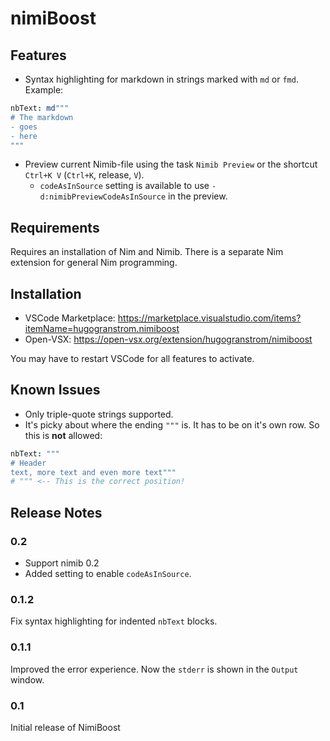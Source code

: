 # nimiBoost
## Features

- Syntax highlighting for markdown in strings marked with `md` or `fmd`. Example:

```nim
nbText: md"""
# The markdown
- goes
- here
"""
```

- Preview current Nimib-file using the task `Nimib Preview` or the shortcut `Ctrl+K V` (`Ctrl+K`, release, `V`).
  - `codeAsInSource` setting is available to use `-d:nimibPreviewCodeAsInSource` in the preview.
## Requirements

Requires an installation of Nim and Nimib. There is a separate Nim extension for general Nim programming. 

## Installation
- VSCode Marketplace: https://marketplace.visualstudio.com/items?itemName=hugogranstrom.nimiboost
- Open-VSX: https://open-vsx.org/extension/hugogranstrom/nimiboost 

You may have to restart VSCode for all features to activate. 
## Known Issues

- Only triple-quote strings supported.
- It's picky about where the ending `"""` is. It has to be on it's own row. So this is **not** allowed:
```nim
nbText: """
# Header
text, more text and even more text"""
# """ <-- This is the correct position!
```

## Release Notes

### 0.2
- Support nimib 0.2
- Added setting to enable `codeAsInSource`.
### 0.1.2
Fix syntax highlighting for indented `nbText` blocks.

### 0.1.1

Improved the error experience. Now the `stderr` is shown in the `Output` window. 

### 0.1

Initial release of NimiBoost




